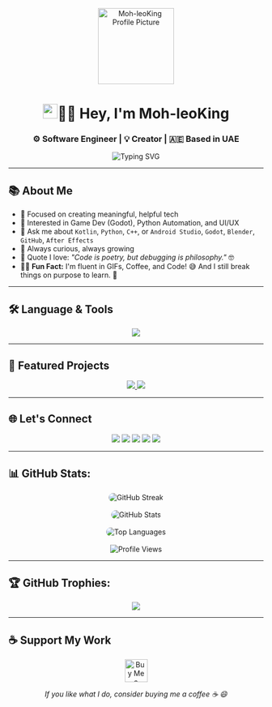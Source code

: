 <p align="center">
  <img src="https://github.com/Moh-leoKing.png?size=150" width="150" alt="Moh-leoKing Profile Picture" />
</p>

<h1 align="center"><img src="https://media.giphy.com/media/hvRJCLFzcasrR4ia7z/giphy.gif" width="29px">👨‍💻 Hey, I'm Moh-leoKing</h1>
<h3 align="center">⚙️ Software Engineer | 💡 Creator | 🇦🇪 Based in UAE</h3>

<p align="center">
  <img src="https://readme-typing-svg.demolab.com?font=Fira+Code&size=20&pause=1000&center=true&vCenter=true&multiline=true&width=600&height=60&lines=I+code+what+I+imagine+🧠;Always+learning+💻;Open+Source+Contributor+🚀" alt="Typing SVG" />
</p>

---

## 📚 About Me

- 🎯 Focused on creating meaningful, helpful tech  
- 🧩 Interested in Game Dev (Godot), Python Automation, and UI/UX  
- 💬 Ask me about `Kotlin`, `Python`, `C++`, or `Android Studio`, `Godot`, `Blender`, `GitHub`, `After Effects`
- 🌱 Always curious, always growing  
- 🧠 Quote I love: _"Code is poetry, but debugging is philosophy."_ 🤓  
- 🤹‍♂️ **Fun Fact:** I'm fluent in GIFs, Coffee, and Code! 😅 And I still break things on purpose to learn. 🤯

---

## 🛠️ Language & Tools

<p align="center">
  <img src="https://skillicons.dev/icons?i=kotlin,python,cpp,androidstudio,godot,blender,github,aftereffects" />
</p>

---

## 📂 Featured Projects

<p align="center">
  <a href="https://github.com/Moh-leoKing/Calculator">
    <img src="https://github-readme-stats.vercel.app/api/pin/?username=Moh-leoKing&repo=Calculator&theme=algolia&border_radius=10" />
  </a>
  <a href="https://github.com/Moh-leoKing/Moh-leoKing">
    <img src="https://github-readme-stats.vercel.app/api/pin/?username=Moh-leoKing&repo=Moh-leoKing&theme=algolia&border_radius=10" />
  </a>
</p>

---

## 🌐 Let's Connect

<p align="center">
  <a href="https://www.youtube.com/@Moh-leoKing-n5t"><img src="https://img.shields.io/badge/YouTube-FF0000?style=for-the-badge&logo=youtube&logoColor=white" /></a>
  <a href="https://github.com/Moh-leoKing"><img src="https://img.shields.io/badge/GitHub-181717?style=for-the-badge&logo=github&logoColor=white" /></a>
  <a href="mailto:mohleoking@gmail.com"><img src="https://img.shields.io/badge/Gmail-D14836?style=for-the-badge&logo=gmail&logoColor=white" /></a>
  <a href="mailto:leo_xKing3@outlook.com"><img src="https://img.shields.io/badge/Outlook-0078D4?style=for-the-badge&logo=microsoft-outlook&logoColor=white" /></a>
  <a href="https://ko-fi.com/mohleoking"><img src="https://img.shields.io/badge/Ko--fi-F16061?style=for-the-badge&logo=ko-fi&logoColor=white" /></a>
</p>

---

## 📊 GitHub Stats:

<p align="center">
  <img src="https://github-readme-streak-stats.herokuapp.com/?user=Moh-leoKing&theme=algolia&border_radius=10" alt="GitHub Streak" style="border-radius: 10px;" />
  <br><br>
  <img src="https://github-readme-stats.vercel.app/api?username=Moh-leoKing&show_icons=true&theme=algolia&border_radius=10" alt="GitHub Stats" style="border-radius: 10px;" />
  <br><br>
  <img src="https://github-readme-stats.vercel.app/api/top-langs/?username=Moh-leoKing&layout=compact&theme=algolia&border_radius=10" alt="Top Languages" style="border-radius: 10px;" />
  <br><br>
  <img src="https://komarev.com/ghpvc/?username=Moh-leoKing" alt="Profile Views" />
</p>

---

## 🏆 GitHub Trophies:

<p align="center">
  <img src="https://github-profile-trophy.vercel.app/?username=Moh-leoKing&theme=algolia&no-frame=true&row=1&margin-w=15" />
</p>

---

## ☕ Support My Work

<p align="center">
  <a href="https://ko-fi.com/mohleoking">
    <img src="https://cdn.ko-fi.com/cdn/kofi3.png?v=3" height="45" alt="Buy Me a Coffee" />
  </a>
</p>

<p align="center"><em>If you like what I do, consider buying me a coffee ☕ 😄</em></p>
